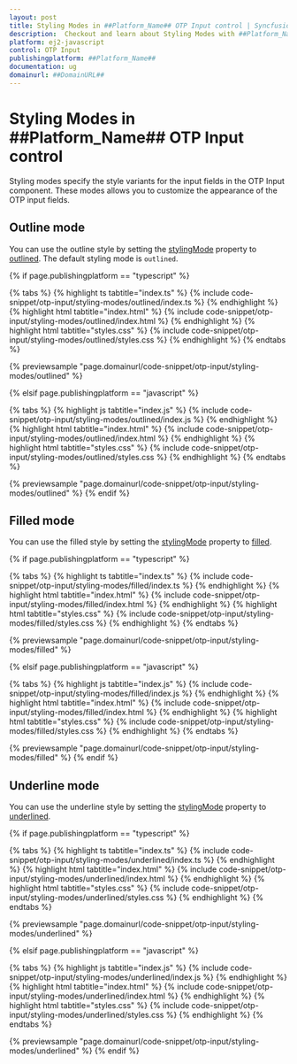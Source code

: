 ```yaml
---
layout: post
title: Styling Modes in ##Platform_Name## OTP Input control | Syncfusion
description:  Checkout and learn about Styling Modes with ##Platform_Name## OTP Input control of Syncfusion Essential JS 2 and more.
platform: ej2-javascript
control: OTP Input
publishingplatform: ##Platform_Name##
documentation: ug
domainurl: ##DomainURL##
---
```


# Styling Modes in ##Platform_Name## OTP Input control

Styling modes specify the style variants for the input fields in the OTP Input component. These modes allows you to customize the appearance of the OTP input fields.

## Outline mode

You can use the outline style by setting the [stylingMode](../api/otp-input#stylingmode) property to [outlined](../api/otp-input/otpInputStyle/). The default styling mode is `outlined`.

{% if page.publishingplatform == "typescript" %}

{% tabs %}
{% highlight ts tabtitle="index.ts" %}
{% include code-snippet/otp-input/styling-modes/outlined/index.ts %}
{% endhighlight %}
{% highlight html tabtitle="index.html" %}
{% include code-snippet/otp-input/styling-modes/outlined/index.html %}
{% endhighlight %}
{% highlight html tabtitle="styles.css" %}
{% include code-snippet/otp-input/styling-modes/outlined/styles.css %}
{% endhighlight %}
{% endtabs %}

{% previewsample "page.domainurl/code-snippet/otp-input/styling-modes/outlined" %}

{% elsif page.publishingplatform == "javascript" %}

{% tabs %}
{% highlight js tabtitle="index.js" %}
{% include code-snippet/otp-input/styling-modes/outlined/index.js %}
{% endhighlight %}
{% highlight html tabtitle="index.html" %}
{% include code-snippet/otp-input/styling-modes/outlined/index.html %}
{% endhighlight %}
{% highlight html tabtitle="styles.css" %}
{% include code-snippet/otp-input/styling-modes/outlined/styles.css %}
{% endhighlight %}
{% endtabs %}

{% previewsample "page.domainurl/code-snippet/otp-input/styling-modes/outlined" %}
{% endif %}

## Filled mode

You can use the filled style by setting the [stylingMode](../api/otp-input#stylingmode) property to [filled](../api/otp-input/otpInputStyle/).

{% if page.publishingplatform == "typescript" %}

{% tabs %}
{% highlight ts tabtitle="index.ts" %}
{% include code-snippet/otp-input/styling-modes/filled/index.ts %}
{% endhighlight %}
{% highlight html tabtitle="index.html" %}
{% include code-snippet/otp-input/styling-modes/filled/index.html %}
{% endhighlight %}
{% highlight html tabtitle="styles.css" %}
{% include code-snippet/otp-input/styling-modes/filled/styles.css %}
{% endhighlight %}
{% endtabs %}

{% previewsample "page.domainurl/code-snippet/otp-input/styling-modes/filled" %}

{% elsif page.publishingplatform == "javascript" %}

{% tabs %}
{% highlight js tabtitle="index.js" %}
{% include code-snippet/otp-input/styling-modes/filled/index.js %}
{% endhighlight %}
{% highlight html tabtitle="index.html" %}
{% include code-snippet/otp-input/styling-modes/filled/index.html %}
{% endhighlight %}
{% highlight html tabtitle="styles.css" %}
{% include code-snippet/otp-input/styling-modes/filled/styles.css %}
{% endhighlight %}
{% endtabs %}

{% previewsample "page.domainurl/code-snippet/otp-input/styling-modes/filled" %}
{% endif %}

## Underline mode

You can use the underline style by setting the [stylingMode](../api/otp-input#stylingmode) property to [underlined](../api/otp-input/otpInputStyle/).

{% if page.publishingplatform == "typescript" %}

{% tabs %}
{% highlight ts tabtitle="index.ts" %}
{% include code-snippet/otp-input/styling-modes/underlined/index.ts %}
{% endhighlight %}
{% highlight html tabtitle="index.html" %}
{% include code-snippet/otp-input/styling-modes/underlined/index.html %}
{% endhighlight %}
{% highlight html tabtitle="styles.css" %}
{% include code-snippet/otp-input/styling-modes/underlined/styles.css %}
{% endhighlight %}
{% endtabs %}

{% previewsample "page.domainurl/code-snippet/otp-input/styling-modes/underlined" %}

{% elsif page.publishingplatform == "javascript" %}

{% tabs %}
{% highlight js tabtitle="index.js" %}
{% include code-snippet/otp-input/styling-modes/underlined/index.js %}
{% endhighlight %}
{% highlight html tabtitle="index.html" %}
{% include code-snippet/otp-input/styling-modes/underlined/index.html %}
{% endhighlight %}
{% highlight html tabtitle="styles.css" %}
{% include code-snippet/otp-input/styling-modes/underlined/styles.css %}
{% endhighlight %}
{% endtabs %}

{% previewsample "page.domainurl/code-snippet/otp-input/styling-modes/underlined" %}
{% endif %}
